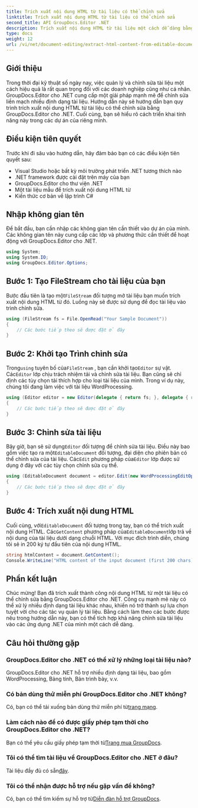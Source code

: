 ```yaml
---
title: Trích xuất nội dung HTML từ tài liệu có thể chỉnh sửa
linktitle: Trích xuất nội dung HTML từ tài liệu có thể chỉnh sửa
second_title: API GroupDocs.Editor .NET
description: Trích xuất nội dung HTML từ tài liệu một cách dễ dàng bằng GroupDocs.Editor cho .NET. Hãy làm theo hướng dẫn chi tiết của chúng tôi để tích hợp liền mạch và quản lý tài liệu.
type: docs
weight: 12
url: /vi/net/document-editing/extract-html-content-from-editable-document/
---
```

## Giới thiệu
Trong thời đại kỹ thuật số ngày nay, việc quản lý và chỉnh sửa tài liệu một cách hiệu quả là rất quan trọng đối với các doanh nghiệp cũng như cá nhân. GroupDocs.Editor cho .NET cung cấp một giải pháp mạnh mẽ để chỉnh sửa liền mạch nhiều định dạng tài liệu. Hướng dẫn này sẽ hướng dẫn bạn quy trình trích xuất nội dung HTML từ tài liệu có thể chỉnh sửa bằng GroupDocs.Editor cho .NET. Cuối cùng, bạn sẽ hiểu rõ cách triển khai tính năng này trong các dự án của riêng mình.
## Điều kiện tiên quyết
Trước khi đi sâu vào hướng dẫn, hãy đảm bảo bạn có các điều kiện tiên quyết sau:
- Visual Studio hoặc bất kỳ môi trường phát triển .NET tương thích nào
- .NET framework được cài đặt trên máy của bạn
- GroupDocs.Editor cho thư viện .NET
- Một tài liệu mẫu để trích xuất nội dung HTML từ
- Kiến thức cơ bản về lập trình C#
## Nhập không gian tên
Để bắt đầu, bạn cần nhập các không gian tên cần thiết vào dự án của mình. Các không gian tên này cung cấp các lớp và phương thức cần thiết để hoạt động với GroupDocs.Editor cho .NET.
```csharp
using System;
using System.IO;
using GroupDocs.Editor.Options;
```
## Bước 1: Tạo FileStream cho tài liệu của bạn
Bước đầu tiên là tạo một`FileStream` đối tượng mở tài liệu bạn muốn trích xuất nội dung HTML từ đó. Luồng này sẽ được sử dụng để đọc tài liệu vào trình chỉnh sửa.
```csharp
using (FileStream fs = File.OpenRead("Your Sample Document"))
{
    // Các bước tiếp theo sẽ được đặt ở đây
}
```
## Bước 2: Khởi tạo Trình chỉnh sửa
 Trong`using` tuyên bố của`FileStream` , bạn cần khởi tạo`Editor` sự vật. Các`Editor` lớp chịu trách nhiệm tải và chỉnh sửa tài liệu. Bạn cũng sẽ chỉ định các tùy chọn tải thích hợp cho loại tài liệu của mình. Trong ví dụ này, chúng tôi đang làm việc với tài liệu WordProcessing.
```csharp
using (Editor editor = new Editor(delegate { return fs; }, delegate { return new WordProcessingLoadOptions(); }))
{
    // Các bước tiếp theo sẽ được đặt ở đây
}
```
## Bước 3: Chỉnh sửa tài liệu
 Bây giờ, bạn sẽ sử dụng`Editor` đối tượng để chỉnh sửa tài liệu. Điều này bao gồm việc tạo ra một`EditableDocument` đối tượng, đại diện cho phiên bản có thể chỉnh sửa của tài liệu. Các`Edit` phương pháp của`Editor` lớp được sử dụng ở đây với các tùy chọn chỉnh sửa cụ thể.
```csharp
using (EditableDocument document = editor.Edit(new WordProcessingEditOptions()))
{
    // Các bước tiếp theo sẽ được đặt ở đây
}
```
## Bước 4: Trích xuất nội dung HTML
 Cuối cùng, với`EditableDocument` đối tượng trong tay, bạn có thể trích xuất nội dung HTML. Các`GetContent` phương pháp của`EditableDocument`lớp trả về nội dung của tài liệu dưới dạng chuỗi HTML. Với mục đích trình diễn, chúng tôi sẽ in 200 ký tự đầu tiên của nội dung HTML.
```csharp
string htmlContent = document.GetContent();
Console.WriteLine("HTML content of the input document (first 200 chars): {0}", htmlContent.Substring(0, 200));
```

## Phần kết luận
Chúc mừng! Bạn đã trích xuất thành công nội dung HTML từ một tài liệu có thể chỉnh sửa bằng GroupDocs.Editor cho .NET. Công cụ mạnh mẽ này có thể xử lý nhiều định dạng tài liệu khác nhau, khiến nó trở thành sự lựa chọn tuyệt vời cho các tác vụ quản lý tài liệu. Bằng cách làm theo các bước được nêu trong hướng dẫn này, bạn có thể tích hợp khả năng chỉnh sửa tài liệu vào các ứng dụng .NET của mình một cách dễ dàng.
## Câu hỏi thường gặp
### GroupDocs.Editor cho .NET có thể xử lý những loại tài liệu nào?
GroupDocs.Editor cho .NET hỗ trợ nhiều định dạng tài liệu, bao gồm WordProcessing, Bảng tính, Bản trình bày, v.v.
### Có bản dùng thử miễn phí GroupDocs.Editor cho .NET không?
 Có, bạn có thể tải xuống bản dùng thử miễn phí từ[trang mạng](https://releases.groupdocs.com/).
### Làm cách nào để có được giấy phép tạm thời cho GroupDocs.Editor cho .NET?
 Bạn có thể yêu cầu giấy phép tạm thời từ[Trang mua GroupDocs](https://purchase.groupdocs.com/temporary-license/).
### Tôi có thể tìm tài liệu về GroupDocs.Editor cho .NET ở đâu?
 Tài liệu đầy đủ có sẵn[đây](https://reference.groupdocs.com/editor/net/).
### Tôi có thể nhận được hỗ trợ nếu gặp vấn đề không?
 Có, bạn có thể tìm kiếm sự hỗ trợ từ[Diễn đàn hỗ trợ GroupDocs](https://forum.groupdocs.com/c/editor/20).